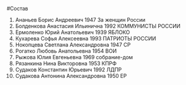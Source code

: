 #Состав
1. Ананьев Борис Андреевич 1947 За женщин России
2. Болденкова Анастасия Ильинична 1992 КОММУНИСТЫ РОССИИ
3. Ермоленко Юрий Анатольевич 1939 ЯБЛОКО
4. Кухарева Софья Алексеевна 1993 ПАТРИОТЫ РОССИИ
5. Нокопцева Светлана Александровна 1947 СР
6. Рогатко Любовь Анатольевна 1954 ВОИ
7. Рыжова Юлия Евгеньевна 1969 собрание-дом
8. Рязанкина Нина Викторовна 1953 КПРФ
9. Судаков Константин Юрьевич 1992 ЛДПР
10. Судакова Антонина Александровна 1950 ЕР
